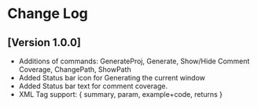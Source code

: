 # Change Log

## [Version 1.0.0]
- Additions of commands: GenerateProj, Generate, Show/Hide Comment Coverage, ChangePath, ShowPath
- Added Status bar icon for Generating the current window
- Added Status bar text for comment coverage.
- XML Tag support: { summary, param, example+code, returns }